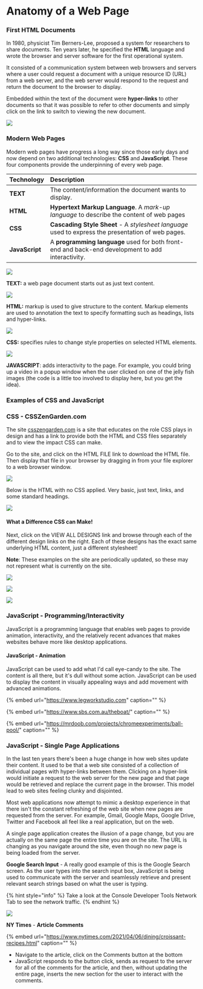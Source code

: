 # Anatomy of a Web Page

### First HTML Documents

In 1980, physicist Tim Berners-Lee, proposed a system for researchers to share documents. Ten years later, he specified the **HTML** language and wrote the browser and server software for the first operational system.

It consisted of a communication system between web browsers and servers where a user could request a document with a unique resource ID \(URL\) from a web server, and the web server would respond to the request and return the document to the browser to display.

Embedded within the text of the document were **hyper-links** to other documents so that it was possible to refer to other documents and simply click on the link to switch to viewing the new document.

![](../.gitbook/assets/image%20%28201%29.png)

### **Modern Web Pages**

Modern web pages have progress a long way since those early days and now depend on two additional technologies: **CSS** and **JavaScript**. These four components provide the underpinning of every web page.

| Technology | Description |
| :--- | :--- |
| **TEXT** | The content/information the document wants to display. |
| **HTML** | **Hypertext Markup Language**. A _mark-up language_ to describe the content of web pages |
| **CSS** | **Cascading Style Sheet** - A _stylesheet language_ used to express the presentation of web pages. |
| **JavaScript** | A **programming language** used for both front-end and back-end development to add interactivity. |

![](../.gitbook/assets/image%20%2859%29.png)

**TEXT:** a web page document starts out as just text content.

![](../.gitbook/assets/image%20%28113%29.png)

**HTML:** markup is used to give structure to the content. Markup elements are used to annotation the text to specify formatting such as headings, lists and hyper-links.

![](../.gitbook/assets/image%20%28255%29.png)

**CSS:** specifies rules to change style properties on selected HTML elements.

![](../.gitbook/assets/image%20%28195%29.png)

**JAVASCRIPT**: adds interactivity to the page. For example, you could bring up a video in a popup window when the user clicked on one of the jelly fish images \(the code is a little too involved to display here, but you get the idea\).

### Examples of CSS and JavaScript

### CSS - CSSZenGarden.com

The site [csszengarden.com](http://csszengarden.com) is a site that educates on the role CSS plays in design and has a link to provide both the HTML and CSS files separately and to view the impact CSS can make.

Go to the site, and click on the HTML FILE link to download the HTML file. Then display that file in your browser by dragging in from your file explorer to a web browser window.

![](../.gitbook/assets/image%20%28131%29.png)

Below is the HTML with no CSS applied. Very basic, just text, links, and some standard headings.

![](../.gitbook/assets/image%20%2813%29.png)

#### What a Difference CSS can Make!

Next, click on the VIEW ALL DESIGNS link and browse through each of the different design links on the right. Each of these designs has the exact same underlying HTML content, just a different stylesheet!

**Note**: These examples on the site are periodically updated, so these may not represent what is currently on the site.

![](../.gitbook/assets/image%20%2852%29.png)

![](../.gitbook/assets/image%20%28119%29.png)

![](../.gitbook/assets/image%20%28132%29.png)

### 

### JavaScript - Programming/Interactivity

JavaScript is a programming language that enables web pages to provide animation, interactivity, and the relatively recent advances that makes websites behave more like desktop applications. 

#### JavaScript - Animation

JavaScript can be used to add what I'd call eye-candy to the site. The content is all there, but it's dull without some action. JavaScript can be used to display the content in visually appealing ways and add movement with advanced animations.

{% embed url="https://www.legworkstudio.com" caption="" %}

{% embed url="https://www.sbs.com.au/theboat/" caption="" %}

{% embed url="https://mrdoob.com/projects/chromeexperiments/ball-pool/" caption="" %}

### JavaScript - Single Page Applications

In the last ten years there's been a huge change in how web sites update their content. It used to be that a web site consisted of a collection of individual pages with hyper-links between them. Clicking on a hyper-link would initiate a request to the web server for the new page and that page would be retrieved and replace the current page in the browser. This model lead to web sites feeling clunky and disjointed. 

Most web applications now attempt to mimic a desktop experience in that there isn't the constant refreshing of the web site when new pages are requested from the server. For example, Gmail, Google Maps, Google Drive, Twitter and Facebook all feel like a real application, but on the web.

A single page application creates the illusion of a page change, but you are actually on the same page the entire time you are on the site. The URL is changing as you navigate around the site, even though no new page is being loaded from the server.

**Google Search Input** - A really good example of this is the Google Search screen. As the user types into the search input box, JavaScript is being used to communicate with the server and seamlessly retrieve and present relevant search strings based on what the user is typing.

{% hint style="info" %}
Take a look at the Console Developer Tools Network Tab to see the network traffic.
{% endhint %}

![](../.gitbook/assets/image%20%2817%29.png)

**NY Times** - **Article Comments**

{% embed url="https://www.nytimes.com/2021/04/06/dining/croissant-recipes.html" caption="" %}

* Navigate to the article, click on the Comments button at the bottom
* JavaScript responds to the button click, sends as request to the server for all of the comments for the article, and then, without updating the entire page, inserts the new section for the user to interact with the comments.

